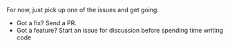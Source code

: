 For now, just pick up one of the issues and get going.

* Got a fix? Send a PR.
* Got a feature? Start an issue for discussion before spending time writing code
